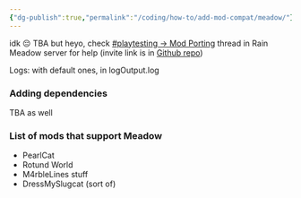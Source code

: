 ```yaml
---
{"dg-publish":true,"permalink":"/coding/how-to/add-mod-compat/meadow/"}
---
```


idk 😔 TBA
but heyo, check [\#playtesting -> Mod Porting](https://discord.com/channels/1094716194180841602/1326036277488914523) thread in Rain Meadow server for help (invite link is in [Github repo](https://github.com/henpemaz/Rain-Meadow))

Logs: with default ones, in logOutput.log

### Adding dependencies
TBA as well


### List of mods that support Meadow
- PearlCat
- Rotund World
- M4rbleLines stuff
- DressMySlugcat (sort of)